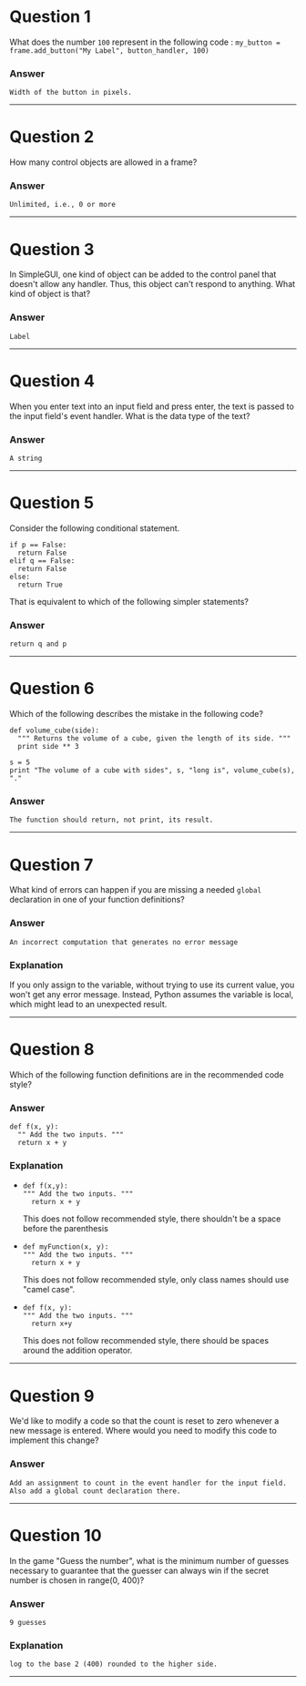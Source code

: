 # Question 1
  What does the number `100` represent in the following code : `my_button = frame.add_button("My Label", button_handler, 100)`

### Answer
    Width of the button in pixels.

----
# Question 2
  How many control objects are allowed in a frame?

### Answer
    Unlimited, i.e., 0 or more

----
# Question 3
  In SimpleGUI, one kind of object can be added to the control panel that doesn't allow any handler. Thus, this object can't respond to anything. What kind of object is that?

### Answer
    Label

----
# Question 4
  When you enter text into an input field and press enter, the text is passed to the input field's event handler. What is the data type of the text?

### Answer
    A string

----
# Question 5
  Consider the following conditional statement.

    if p == False:
      return False
    elif q == False:
      return False
    else:
      return True

That is equivalent to which of the following simpler statements?

### Answer
    return q and p

----
# Question 6
  Which of the following describes the mistake in the following code?

    def volume_cube(side):
      """ Returns the volume of a cube, given the length of its side. """
      print side ** 3

    s = 5
    print "The volume of a cube with sides", s, "long is", volume_cube(s), "."

### Answer
    The function should return, not print, its result.

----
# Question 7
  What kind of errors can happen if you are missing a needed `global` declaration in one of your function definitions?

### Answer
    An incorrect computation that generates no error message

### Explanation
If you only assign to the variable, without trying to use its current value, you won't get any error message. Instead, Python assumes the variable is local, which might lead to an unexpected result.

----
# Question 8
  Which of the following function definitions are in the recommended code style?

### Answer
    def f(x, y):
      "" Add the two inputs. """
      return x + y

### Explanation
*     def f(x,y):
      """ Add the two inputs. """
        return x + y

   This does not follow recommended style, there shouldn't be a space before the parenthesis

*     def myFunction(x, y):
      """ Add the two inputs. """
        return x + y

   This does not follow recommended style, only class names should use "camel case".

*     def f(x, y):
      """ Add the two inputs. """
        return x+y

   This does not follow recommended style, there should be spaces around the addition operator.

----
# Question 9
  We'd like to modify a code so that the count is reset to zero whenever a new message is entered. Where would you need to modify this code to implement this change?

### Answer
    Add an assignment to count in the event handler for the input field. Also add a global count declaration there.

----
# Question 10
  In the game "Guess the number", what is the minimum number of guesses necessary to guarantee that the guesser can always win if the secret number is chosen in range(0, 400)?

### Answer
    9 guesses

### Explanation
    log to the base 2 (400) rounded to the higher side.

----
